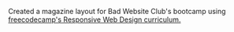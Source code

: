 Created a magazine layout for Bad Website Club's bootcamp using [freecodecamp's Responsive Web Design curriculum.](https://www.freecodecamp.org/learn/2022/responsive-web-design/learn-css-animation-by-building-a-ferris-wheel/step-1)

